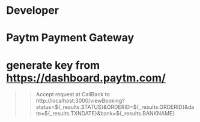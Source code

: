 # Developer

# Paytm Payment Gateway

# generate key from https://dashboard.paytm.com/

> > Accept request at
> > CallBack to http://localhost:3000/viewBooking?status=${_results.STATUS}&ORDERID=${\_results.ORDERID}&date=${_results.TXNDATE}&bank=${\_results.BANKNAME}
